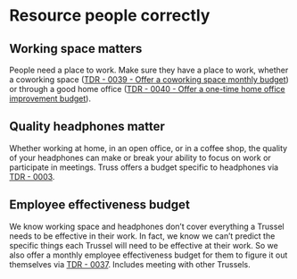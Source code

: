 # Resource people correctly
## Working space matters
People need a place to work. Make sure they have a place to work, whether a coworking space ([TDR - 0039 - Offer a coworking space monthly budget](https://docs.google.com/document/d/1iJKrrd-u1aJ_mdKJRWrSho8d3fKLkOj0_NLuSQ73hQo/edit)) or through a good home office ([TDR - 0040 - Offer a one-time home office improvement budget](https://docs.google.com/document/d/1tgpHtsjChQpPDXackhpOQaxXX0j8AP3EFj9_GwChbqU/edit)). 

## Quality headphones matter
Whether working at home, in an open office, or in a coffee shop, the quality of your headphones can make or break your ability to focus on work or participate in meetings. Truss offers a budget specific to headphones via [TDR - 0003](https://docs.google.com/document/d/1I1gT0rczbqxMIUPhGgOX4mcdYP_-N6kKd5_6F4iptTk/edit).

## Employee effectiveness budget
We know working space and headphones don’t cover everything a Trussel needs to be effective in their work. In fact, we know we can’t predict the specific things each Trussel will need to be effective at their work. So we also offer a monthly employee effectiveness budget for them to figure it out themselves via [TDR - 0037](https://docs.google.com/document/d/1hvie-sPwZgOw8U7W2qmCk6dzWf7TYX28_CRfFCWL_FI/edit). Includes meeting with other Trussels.
